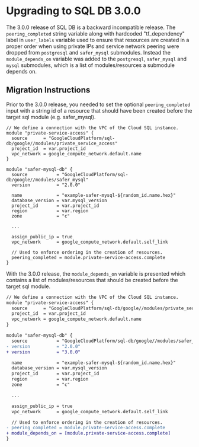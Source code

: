 # Upgrading to SQL DB 3.0.0
                                                     
The 3.0.0 release of SQL DB is a backward incompatible release. The `peering_completed` string variable along with hardcoded "tf_dependency" label in `user_labels` variable used to ensure that resources are created in a proper order when using private IPs and service network peering were dropped from `postgresql` and `safer_mysql` submodules. Instead the `module_depends_on` variable was added to the `postgresql`, `safer_mysql` and `mysql` submodules, which is a list of modules/resources a submodule depends on. 

## Migration Instructions

Prior to the 3.0.0 release, you needed to set the optional `peering_completed` input with a string id of a resource that should have been created before the target sql module (e.g. safer_mysql).

```hcl
// We define a connection with the VPC of the Cloud SQL instance.
module "private-service-access" {
  source      = "GoogleCloudPlatform/sql-db/google//modules/private_service_access"
  project_id  = var.project_id
  vpc_network = google_compute_network.default.name
}

module "safer-mysql-db" {
  source           = "GoogleCloudPlatform/sql-db/google//modules/safer_mysql"
  version          = "2.0.0"

  name             = "example-safer-mysql-${random_id.name.hex}"
  database_version = var.mysql_version
  project_id       = var.project_id
  region           = var.region
  zone             = "c"
  
  ...
  
  assign_public_ip = true
  vpc_network      = google_compute_network.default.self_link

  // Used to enforce ordering in the creation of resources.
  peering_completed = module.private-service-access.complete
}

```

With the 3.0.0 release, the `module_depends_on` variable is presented which contains a list of modules/resources that should be created before the target sql module. 

```diff
// We define a connection with the VPC of the Cloud SQL instance.
module "private-service-access" {
  source      = "GoogleCloudPlatform/sql-db/google//modules/private_service_access"
  project_id  = var.project_id
  vpc_network = google_compute_network.default.name
}

module "safer-mysql-db" {
  source           = "GoogleCloudPlatform/sql-db/google//modules/safer_mysql"
- version          = "2.0.0"
+ version          = "3.0.0"

  name             = "example-safer-mysql-${random_id.name.hex}"
  database_version = var.mysql_version
  project_id       = var.project_id
  region           = var.region
  zone             = "c"

  ...

  assign_public_ip = true
  vpc_network      = google_compute_network.default.self_link

  // Used to enforce ordering in the creation of resources.
- peering_completed = module.private-service-access.complete
+ module_depends_on = [module.private-service-access.complete]
}

```
